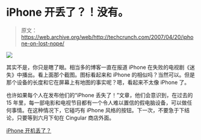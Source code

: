 # iPhone 开丢了？！没有。

> 原文：<https://web.archive.org/web/http://techcrunch.com/2007/04/20/iphone-on-lost-nope/>

![](img/203764b3da54550409f29f04bc869383.png)

其实不是，你只是瞎了眼。相当多的博客一直在报道 iPhone 在失败的电视剧《迷失》中播出。看上面那个截图。图标看起来和 iPhone 的相似吗？当然可以。但是那个设备的长度和它在屏幕上有地图的事实呢？嗯，看起来不太像 iPhone 了。

也许如果每个人在发布他们的“iPhone 丢失了！”文章，他们会意识到，在过去的 15 年里，每一部电影和电视节目都有一个令人难以置信的假电脑设备，可以做任何事情。在这种情况下，它碰巧有 iPhone 风格的按钮。下一次，不要急于下结论，只要等到六月下旬在 Cingular 商店外面。

[iPhone 开机丢了？](https://web.archive.org/web/20210301021942/http://www.tuaw.com/2007/04/19/iphone-on-lost/)
